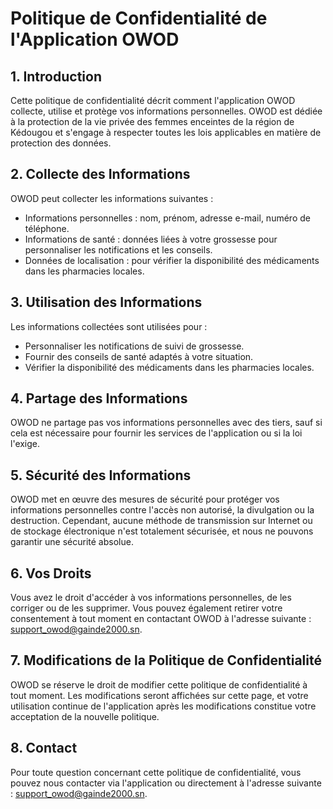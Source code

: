 # Politique de Confidentialité de l'Application OWOD

## 1. Introduction

Cette politique de confidentialité décrit comment l'application OWOD collecte, utilise et protège vos informations personnelles. OWOD est dédiée à la protection de la vie privée des femmes enceintes de la région de Kédougou et s'engage à respecter toutes les lois applicables en matière de protection des données.

## 2. Collecte des Informations

OWOD peut collecter les informations suivantes :
- Informations personnelles : nom, prénom, adresse e-mail, numéro de téléphone.
- Informations de santé : données liées à votre grossesse pour personnaliser les notifications et les conseils.
- Données de localisation : pour vérifier la disponibilité des médicaments dans les pharmacies locales.

## 3. Utilisation des Informations

Les informations collectées sont utilisées pour :
- Personnaliser les notifications de suivi de grossesse.
- Fournir des conseils de santé adaptés à votre situation.
- Vérifier la disponibilité des médicaments dans les pharmacies locales.

## 4. Partage des Informations

OWOD ne partage pas vos informations personnelles avec des tiers, sauf si cela est nécessaire pour fournir les services de l'application ou si la loi l'exige.

## 5. Sécurité des Informations

OWOD met en œuvre des mesures de sécurité pour protéger vos informations personnelles contre l'accès non autorisé, la divulgation ou la destruction. Cependant, aucune méthode de transmission sur Internet ou de stockage électronique n'est totalement sécurisée, et nous ne pouvons garantir une sécurité absolue.

## 6. Vos Droits

Vous avez le droit d'accéder à vos informations personnelles, de les corriger ou de les supprimer. Vous pouvez également retirer votre consentement à tout moment en contactant OWOD à l'adresse suivante : support_owod@gainde2000.sn.

## 7. Modifications de la Politique de Confidentialité

OWOD se réserve le droit de modifier cette politique de confidentialité à tout moment. Les modifications seront affichées sur cette page, et votre utilisation continue de l'application après les modifications constitue votre acceptation de la nouvelle politique.

## 8. Contact

Pour toute question concernant cette politique de confidentialité, vous pouvez nous contacter via l'application ou directement à l'adresse suivante : support_owod@gainde2000.sn.
